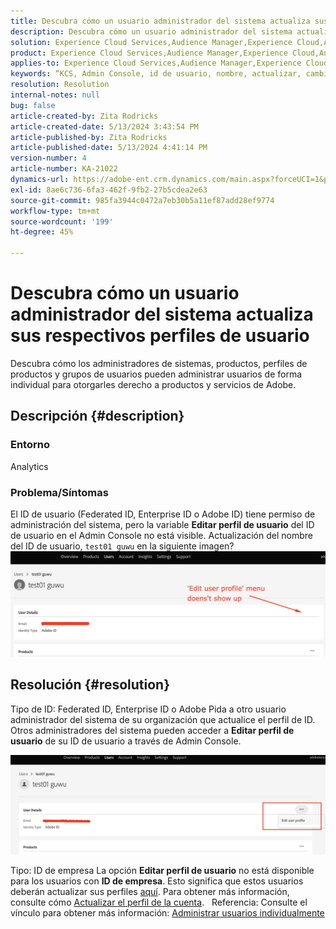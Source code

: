 ```yaml
---
title: Descubra cómo un usuario administrador del sistema actualiza sus respectivos perfiles de usuario
description: Descubra cómo un usuario administrador del sistema actualiza sus respectivos perfiles de usuario
solution: Experience Cloud Services,Audience Manager,Experience Cloud,Analytics,Target,Admin
product: Experience Cloud Services,Audience Manager,Experience Cloud,Analytics,Target,Admin
applies-to: Experience Cloud Services,Audience Manager,Experience Cloud,Analytics,Target,Admin
keywords: “KCS, Admin Console, id de usuario, nombre, actualizar, cambiar, ”
resolution: Resolution
internal-notes: null
bug: false
article-created-by: Zita Rodricks
article-created-date: 5/13/2024 3:43:54 PM
article-published-by: Zita Rodricks
article-published-date: 5/13/2024 4:41:14 PM
version-number: 4
article-number: KA-21022
dynamics-url: https://adobe-ent.crm.dynamics.com/main.aspx?forceUCI=1&pagetype=entityrecord&etn=knowledgearticle&id=e6196c94-3f11-ef11-9f8a-6045bd03c412
exl-id: 8ae6c736-6fa3-462f-9fb2-27b5cdea2e63
source-git-commit: 985fa3944c0472a7eb30b5a11ef87add28ef9774
workflow-type: tm+mt
source-wordcount: '199'
ht-degree: 45%

---
```


# Descubra cómo un usuario administrador del sistema actualiza sus respectivos perfiles de usuario


Descubra cómo los administradores de sistemas, productos, perfiles de productos y grupos de usuarios pueden administrar usuarios de forma individual para otorgarles derecho a productos y servicios de Adobe.

## Descripción {#description}


### <b>Entorno</b>

Analytics

### Problema/Síntomas

El ID de usuario (Federated ID, Enterprise ID o Adobe ID) tiene permiso de administración del sistema, pero la variable <b>Editar perfil de usuario</b> del ID de usuario en el Admin Console no está visible. Actualización del nombre del ID de usuario, `test01 guwu` en la siguiente imagen? ![](assets/___ea196c94-3f11-ef11-9f8a-6045bd03c412___.png)


## Resolución {#resolution}


Tipo de ID: Federated ID, Enterprise ID o Adobe
Pida a otro usuario administrador del sistema de su organización que actualice el perfil de ID. Otros administradores del sistema pueden acceder a <b>Editar perfil de usuario</b> de su ID de usuario a través de Admin Console.

![](assets/5d528b6b-4667-ed11-9561-6045bd006e5a.png)

Tipo: ID de empresa
La opción <b>Editar perfil de usuario</b> no está disponible para los usuarios con <b>ID de empresa</b>. Esto significa que estos usuarios deberán actualizar sus perfiles [aquí](https://account.adobe.com/profile). Para obtener más información, consulte cómo [Actualizar el perfil de la cuenta](https://helpx.adobe.com/es/manage-account/using/edit-adobe-account-personal-profile.html).
 
Referencia: Consulte el vínculo para obtener más información: [Administrar usuarios individualmente](https://helpx.adobe.com/es/enterprise/using/manage-users-individually.html)

